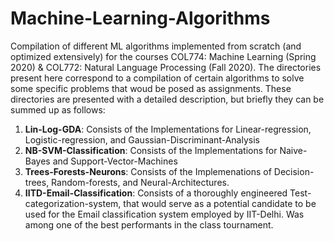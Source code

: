 # Machine-Learning-Algorithms

Compilation of different ML algorithms implemented from scratch (and optimized extensively) for the courses COL774: Machine Learning (Spring 2020) & COL772: Natural Language Processing (Fall 2020). The directories present here correspond to a compilation of certain algorithms to solve some specific problems that woud be posed as assignments. These directories are presented with a detailed description, but briefly they can be summed up as follows:

1. **Lin-Log-GDA**: Consists of the Implementations for Linear-regression, Logistic-regression, and Gaussian-Discriminant-Analysis
2. **NB-SVM-Classification**: Consists of the Implementations for Naive-Bayes and Support-Vector-Machines
3. **Trees-Forests-Neurons**: Consists of the Implemenations of Decision-trees, Random-forests, and Neural-Architectures.
4. **IITD-Email-Classification**: Consists of a thoroughly engineered Test-categorization-system, that would serve as a potential candidate to be used for the Email classification system employed by IIT-Delhi. Was among one of the best performants in the class tournament.

